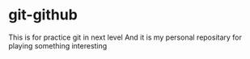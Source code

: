 # git-github
This is for practice git in next level
And it is my personal repositary for playing something interesting
